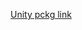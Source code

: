 [Unity pckg link](https://drive.google.com/file/d/1421uXgAxpYowaKUhoUoSqIQKgtu5EAHt/view?usp=sharing)
